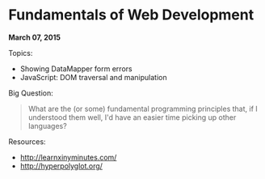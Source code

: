 # Fundamentals of Web Development

**March 07, 2015**

Topics:

- Showing DataMapper form errors
- JavaScript: DOM traversal and manipulation

Big Question:

> What are the (or some) fundamental programming principles that, if I understood them well, I'd have an easier time picking up other languages?

Resources:

- http://learnxinyminutes.com/
- http://hyperpolyglot.org/
